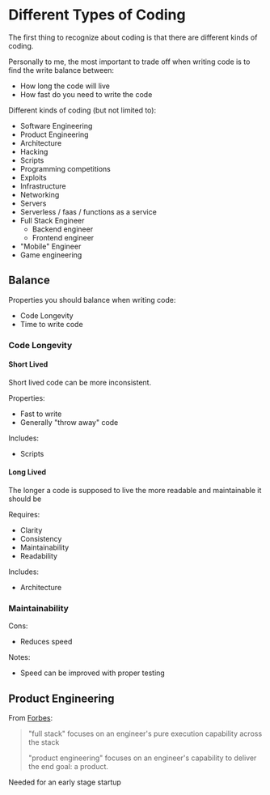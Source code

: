 # Different Types of Coding

The first thing to recognize about coding is that there are different kinds of coding.

Personally to me, the most important to trade off when writing code is to find the write balance between:

* How long the code will live
* How fast do you need to write the code

Different kinds of coding \(but not limited to\):

* Software Engineering
* Product Engineering
* Architecture
* Hacking
* Scripts
* Programming competitions
* Exploits
* Infrastructure
* Networking
* Servers
* Serverless / faas / functions as a service
* Full Stack Engineer
  * Backend engineer
  * Frontend engineer
* "Mobile" Engineer
* Game engineering

## Balance

Properties you should balance when writing code:

* Code Longevity
* Time to write code

### Code Longevity

#### Short Lived

Short lived code can be more inconsistent.

Properties:

* Fast to write
* Generally "throw away" code

Includes:

* Scripts

#### Long Lived

The longer a code is supposed to live the more readable and maintainable it should be

Requires:

* Clarity
* Consistency
* Maintainability
* Readability

Includes:

* Architecture

### Maintainability

Cons:

* Reduces speed

Notes:

* Speed can be improved with proper testing

## Product Engineering

From [Forbes](https://www.forbes.com/sites/quora/2017/09/06/how-is-a-product-engineer-different-from-a-full-stack-engineer/#5d7b526a26e7):

> "full stack" focuses on an engineer's pure execution capability across the stack
>
> "product engineering" focuses on an engineer's capability to deliver the end goal: a product.

Needed for an early stage startup

